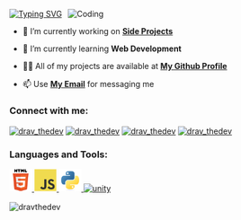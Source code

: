 [![Typing SVG](https://readme-typing-svg.herokuapp.com?duration=4500&color=07BE03&background=FFFFFF00&center=true&vCenter=true&lines=discord.js+developer;Beginner+three.js+developer;Intermediate+python+developer)](https://git.io/typing-svg)
<img align="right" alt="Coding" width="400" src="https://cdn.dribbble.com/users/1059583/screenshots/4171367/media/34e69eb61a7bd8dea1c957a8b82605a7.gif">

- 🔭 I’m currently working on [**Side Projects**](https://github.com/DravTheDev/website-practice)
- 🌱 I’m currently learning **Web Development**

- 👨‍💻 All of my projects are available at [**My Github Profile**](https://github.com/DravTheDev)

- 📫 Use [**My Email**](https://mail.google.com/mail/u/0/?fs=1&tf=cm&source=mailto&to=dravthedev@gmail.com) for messaging me

<h3 align="left">Connect with me:</h3>
<p align="left">
<a href="https://twitter.com/drav_thedev" target="blank"><img align="center" src="https://raw.githubusercontent.com/rahuldkjain/github-profile-readme-generator/master/src/images/icons/Social/twitter.svg" alt="drav_thedev" height="30" width="40" /></a>
<a href="https://stackoverflow.com/users/17588114/drav-thedev" target="blank"><img align="center" src="https://raw.githubusercontent.com/rahuldkjain/github-profile-readme-generator/master/src/images/icons/Social/stack-overflow.svg" alt="drav_thedev" height="30" width="40" /></a>
<a href="https://instagram.com/drav_thedev" target="blank"><img align="center" src="https://raw.githubusercontent.com/rahuldkjain/github-profile-readme-generator/master/src/images/icons/Social/instagram.svg" alt="drav_thedev" height="30" width="40" /></a>
<a href="https://youtube.com/channel/UCJk1eP9oGH8ZQxUXJ4Zj-fw" target="blank"><img align="center" src="https://raw.githubusercontent.com/rahuldkjain/github-profile-readme-generator/master/src/images/icons/Social/youtube.svg" alt="drav_thedev" height="30" width="40" /></a>
</p>

<h3 align="left">Languages and Tools:</h3>
<p align="left"> <a href="https://www.w3.org/html/" target="_blank" rel="noreferrer"> <img src="https://raw.githubusercontent.com/devicons/devicon/master/icons/html5/html5-original-wordmark.svg" alt="html5" width="40" height="40"/> </a> <a href="https://developer.mozilla.org/en-US/docs/Web/JavaScript" target="_blank" rel="noreferrer"> <img src="https://raw.githubusercontent.com/devicons/devicon/master/icons/javascript/javascript-original.svg" alt="javascript" width="40" height="40"/> </a> <a href="https://www.python.org" target="_blank" rel="noreferrer"> <img src="https://raw.githubusercontent.com/devicons/devicon/master/icons/python/python-original.svg" alt="python" width="40" height="40"/> </a> <a href="https://unity.com/" target="_blank" rel="noreferrer"> <img src="https://www.vectorlogo.zone/logos/unity3d/unity3d-icon.svg" alt="unity" width="40" height="40"/> </a> </p>

<p><img align="center" src="https://github-readme-streak-stats.herokuapp.com/?user=dravthedev&" alt="dravthedev" /></p>
